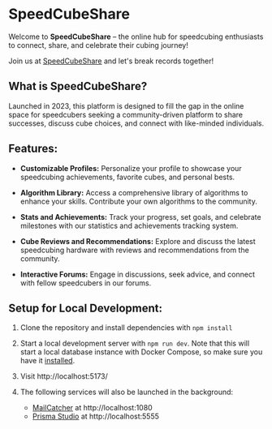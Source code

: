 # SpeedCubeShare

Welcome to **SpeedCubeShare** – the online hub for speedcubing enthusiasts to connect, share, and celebrate their cubing journey!

Join us at [SpeedCubeShare](https://speedcubeshare.com) and let's break records together!

## What is SpeedCubeShare?

Launched in 2023, this platform is designed to fill the gap in the online space for speedcubers seeking a community-driven platform to share successes, discuss cube choices, and connect with like-minded individuals.

## Features:

- **Customizable Profiles:** Personalize your profile to showcase your speedcubing achievements, favorite cubes, and personal bests.
- **Algorithm Library:** Access a comprehensive library of algorithms to enhance your skills. Contribute your own algorithms to the community.

- **Stats and Achievements:** Track your progress, set goals, and celebrate milestones with our statistics and achievements tracking system.

- **Cube Reviews and Recommendations:** Explore and discuss the latest speedcubing hardware with reviews and recommendations from the community.

- **Interactive Forums:** Engage in discussions, seek advice, and connect with fellow speedcubers in our forums.

## Setup for Local Development:

1. Clone the repository and install dependencies with `npm install`

2. Start a local development server with `npm run dev`. Note that this will start a local database instance with Docker Compose, so make sure you have it [installed](https://docs.docker.com/compose/install/).

3. Visit http://localhost:5173/

4. The following services will also be launched in the background:
   - [MailCatcher](https://www.npmjs.com/package/maildev) at http://localhost:1080
   - [Prisma Studio](https://www.prisma.io/studio) at http://localhost:5555
